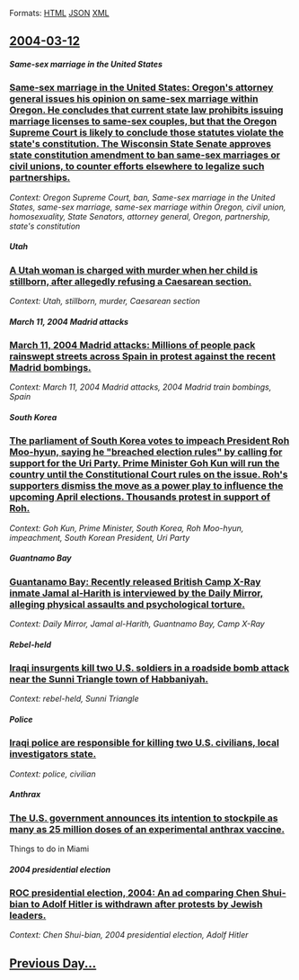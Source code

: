 
Formats: [HTML](2004/03/12/index.html)  [JSON](2004/03/12/index.json)  [XML](2004/03/12/index.xml)  

## [2004-03-12](/news/2004/03/12/index.md)

##### Same-sex marriage in the United States
### [ Same-sex marriage in the United States: Oregon's attorney general issues his opinion on same-sex marriage within Oregon. He concludes that current state law prohibits issuing marriage licenses to same-sex couples, but that the Oregon Supreme Court is likely to conclude those statutes violate the state's constitution. The Wisconsin State Senate approves state constitution amendment to ban same-sex marriages or civil unions, to counter efforts elsewhere to legalize such partnerships. ](/news/2004/03/12/same-sex-marriage-in-the-united-states-oregon-s-attorney-general-issues-his-opinion-on-same-sex-marriage-within-oregon-he-concludes-that.md)
_Context: Oregon Supreme Court, ban, Same-sex marriage in the United States, same-sex marriage, same-sex marriage within Oregon, civil union, homosexuality, State Senators, attorney general, Oregon, partnership, state's constitution_

##### Utah
### [ A Utah woman is charged with murder when her child is stillborn, after allegedly refusing a Caesarean section. ](/news/2004/03/12/a-utah-woman-is-charged-with-murder-when-her-child-is-stillborn-after-allegedly-refusing-a-caesarean-section.md)
_Context: Utah, stillborn, murder, Caesarean section_

##### March 11, 2004 Madrid attacks
### [ March 11, 2004 Madrid attacks: Millions of people pack rainswept streets across Spain in protest against the recent Madrid bombings. ](/news/2004/03/12/march-11-2004-madrid-attacks-millions-of-people-pack-rainswept-streets-across-spain-in-protest-against-the-recent-madrid-bombings.md)
_Context: March 11, 2004 Madrid attacks, 2004 Madrid train bombings, Spain_

##### South Korea
### [ The parliament of South Korea votes to impeach President Roh Moo-hyun, saying he "breached election rules" by calling for support for the Uri Party. Prime Minister Goh Kun will run the country until the Constitutional Court rules on the issue. Roh's supporters dismiss the move as a power play to influence the upcoming April elections. Thousands protest in support of Roh. ](/news/2004/03/12/the-parliament-of-south-korea-votes-to-impeach-president-roh-moo-hyun-saying-he-breached-election-rules-by-calling-for-support-for-the-u.md)
_Context: Goh Kun, Prime Minister, South Korea, Roh Moo-hyun, impeachment, South Korean President, Uri Party_

##### Guantnamo Bay
### [ Guantanamo Bay: Recently released British Camp X-Ray inmate Jamal al-Harith is interviewed by the Daily Mirror, alleging physical assaults and psychological torture. ](/news/2004/03/12/guantanamo-bay-recently-released-british-camp-x-ray-inmate-jamal-al-harith-is-interviewed-by-the-daily-mirror-alleging-physical-assaults.md)
_Context: Daily Mirror, Jamal al-Harith, Guantnamo Bay, Camp X-Ray_

##### Rebel-held
### [ Iraqi insurgents kill two U.S. soldiers in a roadside bomb attack near the Sunni Triangle town of Habbaniyah. ](/news/2004/03/12/iraqi-insurgents-kill-two-u-s-soldiers-in-a-roadside-bomb-attack-near-the-sunni-triangle-town-of-habbaniyah.md)
_Context: rebel-held, Sunni Triangle_

##### Police
### [ Iraqi police are responsible for killing two U.S. civilians, local investigators state. ](/news/2004/03/12/iraqi-police-are-responsible-for-killing-two-u-s-civilians-local-investigators-state.md)
_Context: police, civilian_

##### Anthrax
### [ The U.S. government announces its intention to stockpile as many as 25 million doses of an experimental anthrax vaccine. ](/news/2004/03/12/the-u-s-government-announces-its-intention-to-stockpile-as-many-as-25-million-doses-of-an-experimental-anthrax-vaccine.md)
Things to do in Miami

##### 2004 presidential election
### [ ROC presidential election, 2004: An ad comparing Chen Shui-bian to Adolf Hitler is withdrawn after protests by Jewish leaders.](/news/2004/03/12/roc-presidential-election-2004-an-ad-comparing-chen-shui-bian-to-adolf-hitler-is-withdrawn-after-protests-by-jewish-leaders.md)
_Context: Chen Shui-bian, 2004 presidential election, Adolf Hitler_

## [Previous Day...](/news/2004/03/11/index.md)

